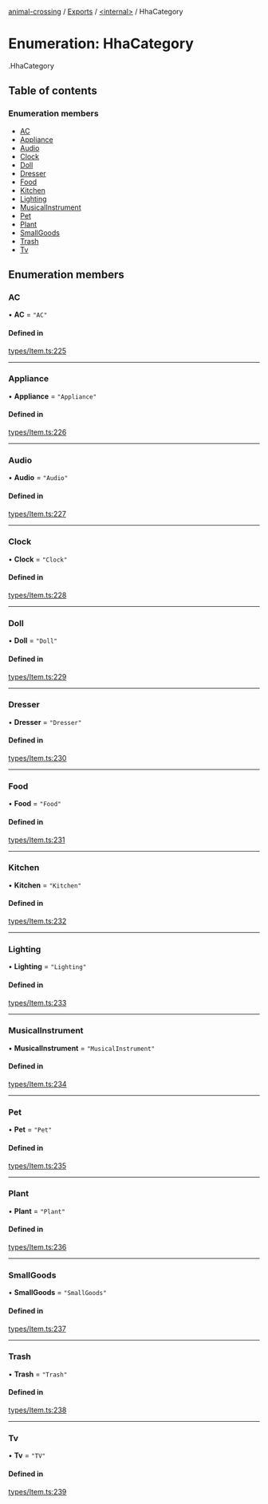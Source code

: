 [animal-crossing](../README.md) / [Exports](../modules.md) / [<internal\>](../modules/internal_.md) / HhaCategory

# Enumeration: HhaCategory

[<internal>](../modules/internal_.md).HhaCategory

## Table of contents

### Enumeration members

- [AC](internal_.HhaCategory.md#ac)
- [Appliance](internal_.HhaCategory.md#appliance)
- [Audio](internal_.HhaCategory.md#audio)
- [Clock](internal_.HhaCategory.md#clock)
- [Doll](internal_.HhaCategory.md#doll)
- [Dresser](internal_.HhaCategory.md#dresser)
- [Food](internal_.HhaCategory.md#food)
- [Kitchen](internal_.HhaCategory.md#kitchen)
- [Lighting](internal_.HhaCategory.md#lighting)
- [MusicalInstrument](internal_.HhaCategory.md#musicalinstrument)
- [Pet](internal_.HhaCategory.md#pet)
- [Plant](internal_.HhaCategory.md#plant)
- [SmallGoods](internal_.HhaCategory.md#smallgoods)
- [Trash](internal_.HhaCategory.md#trash)
- [Tv](internal_.HhaCategory.md#tv)

## Enumeration members

### AC

• **AC** = `"AC"`

#### Defined in

[types/Item.ts:225](https://github.com/Norviah/animal-crossing/blob/4d5e5b0/module/types/Item.ts#L225)

___

### Appliance

• **Appliance** = `"Appliance"`

#### Defined in

[types/Item.ts:226](https://github.com/Norviah/animal-crossing/blob/4d5e5b0/module/types/Item.ts#L226)

___

### Audio

• **Audio** = `"Audio"`

#### Defined in

[types/Item.ts:227](https://github.com/Norviah/animal-crossing/blob/4d5e5b0/module/types/Item.ts#L227)

___

### Clock

• **Clock** = `"Clock"`

#### Defined in

[types/Item.ts:228](https://github.com/Norviah/animal-crossing/blob/4d5e5b0/module/types/Item.ts#L228)

___

### Doll

• **Doll** = `"Doll"`

#### Defined in

[types/Item.ts:229](https://github.com/Norviah/animal-crossing/blob/4d5e5b0/module/types/Item.ts#L229)

___

### Dresser

• **Dresser** = `"Dresser"`

#### Defined in

[types/Item.ts:230](https://github.com/Norviah/animal-crossing/blob/4d5e5b0/module/types/Item.ts#L230)

___

### Food

• **Food** = `"Food"`

#### Defined in

[types/Item.ts:231](https://github.com/Norviah/animal-crossing/blob/4d5e5b0/module/types/Item.ts#L231)

___

### Kitchen

• **Kitchen** = `"Kitchen"`

#### Defined in

[types/Item.ts:232](https://github.com/Norviah/animal-crossing/blob/4d5e5b0/module/types/Item.ts#L232)

___

### Lighting

• **Lighting** = `"Lighting"`

#### Defined in

[types/Item.ts:233](https://github.com/Norviah/animal-crossing/blob/4d5e5b0/module/types/Item.ts#L233)

___

### MusicalInstrument

• **MusicalInstrument** = `"MusicalInstrument"`

#### Defined in

[types/Item.ts:234](https://github.com/Norviah/animal-crossing/blob/4d5e5b0/module/types/Item.ts#L234)

___

### Pet

• **Pet** = `"Pet"`

#### Defined in

[types/Item.ts:235](https://github.com/Norviah/animal-crossing/blob/4d5e5b0/module/types/Item.ts#L235)

___

### Plant

• **Plant** = `"Plant"`

#### Defined in

[types/Item.ts:236](https://github.com/Norviah/animal-crossing/blob/4d5e5b0/module/types/Item.ts#L236)

___

### SmallGoods

• **SmallGoods** = `"SmallGoods"`

#### Defined in

[types/Item.ts:237](https://github.com/Norviah/animal-crossing/blob/4d5e5b0/module/types/Item.ts#L237)

___

### Trash

• **Trash** = `"Trash"`

#### Defined in

[types/Item.ts:238](https://github.com/Norviah/animal-crossing/blob/4d5e5b0/module/types/Item.ts#L238)

___

### Tv

• **Tv** = `"TV"`

#### Defined in

[types/Item.ts:239](https://github.com/Norviah/animal-crossing/blob/4d5e5b0/module/types/Item.ts#L239)
